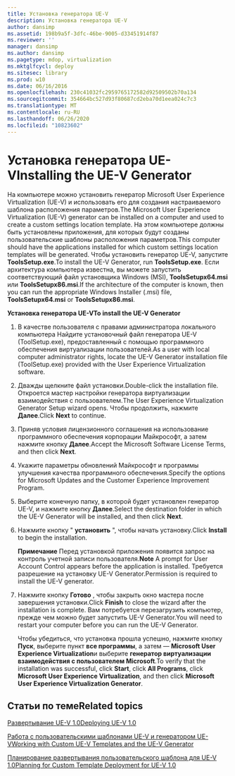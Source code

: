 ```yaml
---
title: Установка генератора UE-V
description: Установка генератора UE-V
author: dansimp
ms.assetid: 198b9a5f-3dfc-46be-9005-d33451914f87
ms.reviewer: ''
manager: dansimp
ms.author: dansimp
ms.pagetype: mdop, virtualization
ms.mktglfcycl: deploy
ms.sitesec: library
ms.prod: w10
ms.date: 06/16/2016
ms.openlocfilehash: 230c41032fc2959765172582d92509502b70a134
ms.sourcegitcommit: 354664bc527d93f80687cd2eba70d1eea024c7c3
ms.translationtype: MT
ms.contentlocale: ru-RU
ms.lasthandoff: 06/26/2020
ms.locfileid: "10823602"
---
```

# <span data-ttu-id="92079-103">Установка генератора UE-V</span><span class="sxs-lookup"><span data-stu-id="92079-103">Installing the UE-V Generator</span></span>


<span data-ttu-id="92079-104">На компьютере можно установить генератор Microsoft User Experience Virtualization (UE-V) и использовать его для создания настраиваемого шаблона расположения параметров.</span><span class="sxs-lookup"><span data-stu-id="92079-104">The Microsoft User Experience Virtualization (UE-V) generator can be installed on a computer and used to create a custom settings location template.</span></span> <span data-ttu-id="92079-105">На этом компьютере должны быть установлены приложения, для которых будут созданы пользовательские шаблоны расположения параметров.</span><span class="sxs-lookup"><span data-stu-id="92079-105">This computer should have the applications installed for which custom settings location templates will be generated.</span></span> <span data-ttu-id="92079-106">Чтобы установить генератор UE-V, запустите **ToolsSetup.exe**.</span><span class="sxs-lookup"><span data-stu-id="92079-106">To install the UE-V Generator, run **ToolsSetup.exe**.</span></span> <span data-ttu-id="92079-107">Если архитектура компьютера известна, вы можете запустить соответствующий файл установщика Windows (MSI), **ToolsSetupx64.msi** или **ToolsSetupx86.msi**.</span><span class="sxs-lookup"><span data-stu-id="92079-107">If the architecture of the computer is known, then you can run the appropriate Windows Installer (.msi) file, **ToolsSetupx64.msi** or **ToolsSetupx86.msi**.</span></span>

**<span data-ttu-id="92079-108">Установка генератора UE-V</span><span class="sxs-lookup"><span data-stu-id="92079-108">To install the UE-V Generator</span></span>**

1.  <span data-ttu-id="92079-109">В качестве пользователя с правами администратора локального компьютера Найдите установочный файл генератора UE-V (ToolSetup.exe), предоставленный с помощью программного обеспечения виртуализации пользователей.</span><span class="sxs-lookup"><span data-stu-id="92079-109">As a user with local computer administrator rights, locate the UE-V Generator installation file (ToolSetup.exe) provided with the User Experience Virtualization software.</span></span>

2.  <span data-ttu-id="92079-110">Дважды щелкните файл установки.</span><span class="sxs-lookup"><span data-stu-id="92079-110">Double-click the installation file.</span></span> <span data-ttu-id="92079-111">Откроется мастер настройки генератора виртуализации взаимодействия с пользователем.</span><span class="sxs-lookup"><span data-stu-id="92079-111">The User Experience Virtualization Generator Setup wizard opens.</span></span> <span data-ttu-id="92079-112">Чтобы продолжить, нажмите **Далее**.</span><span class="sxs-lookup"><span data-stu-id="92079-112">Click **Next** to continue.</span></span>

3.  <span data-ttu-id="92079-113">Приняв условия лицензионного соглашения на использование программного обеспечения корпорации Майкрософт, а затем нажмите кнопку **Далее**.</span><span class="sxs-lookup"><span data-stu-id="92079-113">Accept the Microsoft Software License Terms, and then click **Next**.</span></span>

4.  <span data-ttu-id="92079-114">Укажите параметры обновлений Майкрософт и программы улучшения качества программного обеспечения.</span><span class="sxs-lookup"><span data-stu-id="92079-114">Specify the options for Microsoft Updates and the Customer Experience Improvement Program.</span></span>

5.  <span data-ttu-id="92079-115">Выберите конечную папку, в которой будет установлен генератор UE-V, и нажмите кнопку **Далее**.</span><span class="sxs-lookup"><span data-stu-id="92079-115">Select the destination folder in which the UE-V Generator will be installed, and then click **Next**.</span></span>

6.  <span data-ttu-id="92079-116">Нажмите кнопку " **установить** ", чтобы начать установку.</span><span class="sxs-lookup"><span data-stu-id="92079-116">Click **Install** to begin the installation.</span></span>

    <span data-ttu-id="92079-117">**Примечание**  Перед установкой приложения появится запрос на контроль учетной записи пользователя.</span><span class="sxs-lookup"><span data-stu-id="92079-117">**Note** A prompt for User Account Control appears before the application is installed.</span></span> <span data-ttu-id="92079-118">Требуется разрешение на установку UE-V Generator.</span><span class="sxs-lookup"><span data-stu-id="92079-118">Permission is required to install the UE-V generator.</span></span>

     

7.  <span data-ttu-id="92079-119">Нажмите кнопку **Готово** , чтобы закрыть окно мастера после завершения установки.</span><span class="sxs-lookup"><span data-stu-id="92079-119">Click **Finish** to close the wizard after the installation is complete.</span></span> <span data-ttu-id="92079-120">Вам потребуется перезагрузить компьютер, прежде чем можно будет запустить UE-V Generator.</span><span class="sxs-lookup"><span data-stu-id="92079-120">You will need to restart your computer before you can run the UE-V Generator.</span></span>

    <span data-ttu-id="92079-121">Чтобы убедиться, что установка прошла успешно, нажмите кнопку **Пуск**, выберите пункт **все программы**, а затем — **Microsoft User Experience Virtualization**и выберите **генератор виртуализации взаимодействия с пользователем Microsoft**.</span><span class="sxs-lookup"><span data-stu-id="92079-121">To verify that the installation was successful, click **Start**, click **All Programs**, click **Microsoft User Experience Virtualization**, and then click **Microsoft User Experience Virtualization Generator**.</span></span>

## <span data-ttu-id="92079-122">Статьи по теме</span><span class="sxs-lookup"><span data-stu-id="92079-122">Related topics</span></span>


[<span data-ttu-id="92079-123">Развертывание UE-V 1.0</span><span class="sxs-lookup"><span data-stu-id="92079-123">Deploying UE-V 1.0</span></span>](deploying-ue-v-10.md)

[<span data-ttu-id="92079-124">Работа с пользовательскими шаблонами UE-V и генератором UE-V</span><span class="sxs-lookup"><span data-stu-id="92079-124">Working with Custom UE-V Templates and the UE-V Generator</span></span>](working-with-custom-ue-v-templates-and-the-ue-v-generator.md)

[<span data-ttu-id="92079-125">Планирование развертывания пользовательского шаблона для UE-V 1.0</span><span class="sxs-lookup"><span data-stu-id="92079-125">Planning for Custom Template Deployment for UE-V 1.0</span></span>](planning-for-custom-template-deployment-for-ue-v-10.md)

 

 





